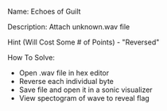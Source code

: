 Name: Echoes of Guilt

Description: Attach unknown.wav file

Hint (Will Cost Some # of Points) - "Reversed"

How To Solve:
 - Open .wav file in hex editor
 - Reverse each individual byte
 - Save file and open it in a sonic visualizer
 - View spectogram of wave to reveal flag
